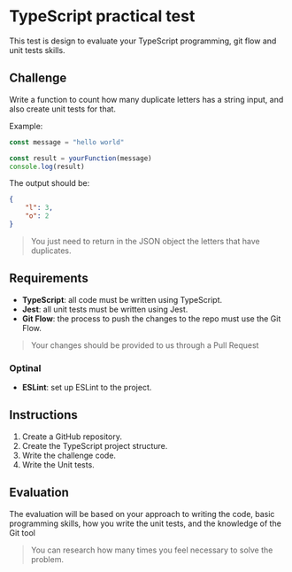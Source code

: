 # TypeScript practical test

This test is design to evaluate your TypeScript programming, git flow and unit tests skills.

## Challenge

Write a function to count how many duplicate letters has a string input, and also create unit tests for that.

Example:

```typescript
const message = "hello world"

const result = yourFunction(message)
console.log(result)
```

The output should be:

```json
{
    "l": 3,
    "o": 2
}
```

> You just need to return in the JSON object the letters that have duplicates.

## Requirements

- **TypeScript**: all code must be written using TypeScript.
- **Jest**: all unit tests must be written using Jest.
- **Git Flow**: the process to push the changes to the repo must use the Git Flow.

> Your changes should be provided to us through a Pull Request

### Optinal

- **ESLint**: set up ESLint to the project.

## Instructions

1. Create a GitHub repository.
2. Create the TypeScript project structure.
3. Write the challenge code.
4. Write the Unit tests.

## Evaluation

The evaluation will be based on your approach to writing the code, basic programming skills, how you write the unit tests, and the knowledge of the Git tool

> You can research how many times you feel necessary to solve the problem.